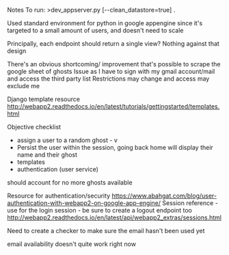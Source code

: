 Notes
	To run:
	>dev_appserver.py [--clean_datastore=true] .

Used standard environment for python in google appengine since it's targeted to a small amount of users, and doesn't need to scale

Principally, each endpoint should return a single view?
Nothing against that design

There's an obvious shortcoming/ improvement that's possible to scrape the google sheet of ghosts
  Issue as I have to sign with my gmail account/mail and access the third party list
  Restrictions may change and access may exclude me

Django template resource
	http://webapp2.readthedocs.io/en/latest/tutorials/gettingstarted/templates.html

Objective checklist
- assign a user to a random ghost - v
-  Persist the user within the session, going back home will display their
 name and their ghost
- templates
- authentication (user service)

should account for no more ghosts available

Resource for authentication/security
https://www.abahgat.com/blog/user-authentication-with-webapp2-on-google-app-engine/
Session reference - use for the login session - be sure to create a logout endpoint too
http://webapp2.readthedocs.io/en/latest/api/webapp2_extras/sessions.html

Need to create a checker to make sure the email hasn't been used yet

email availability doesn't quite work right now

